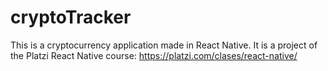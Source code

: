 # cryptoTracker
This is a cryptocurrency application made in React Native. It is a project of the Platzi React Native course: https://platzi.com/clases/react-native/
